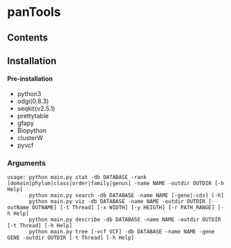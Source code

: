 # panTools

## Contents

## Installation
#### Pre-installation
+ python3
+ odgi(0.8.3)
+ seqkit(v2.5.1)
+ prettytable
+ gfapy
+ Biopython
+ clusterW
+ pyvcf

### Arguments
    usage: python main.py stat -db DATABASE -rank [domain|phylum|class|order|family|genus] -name NAME -outdir OUTDIR [-h Help]
           python main.py search -db DATABASE -name NAME [-gene|-cds] [-h]
           python main.py viz -db DATABASE -name NAME -outdir OUTDIR [-outName OUTNAME] [-t Thread] [-x WIDTH] [-y HEIGTH] [-r PATH_RANGE] [-h Help]
           python main.py describe -db DATABASE -name NAME -outdir OUTDIR [-t Thread] [-h Help]
           python main.py tree [-vcf VCF] -db DATABASE -name NAME -gene GENE -outdir OUTDIR [-t Thread] [-h Help]
